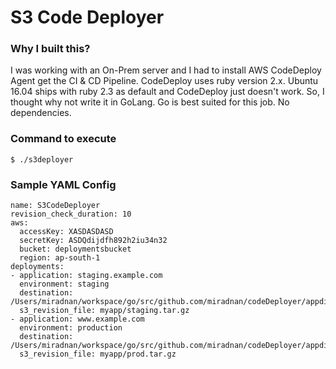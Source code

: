 # S3 Code Deployer

### Why I built this?
I was working with an On-Prem server and I had to install AWS CodeDeploy Agent get the CI & CD Pipeline.
CodeDeploy uses ruby version 2.x. Ubuntu 16.04 ships with ruby 2.3 as default and CodeDeploy just doesn't work.
So, I thought why not write it in GoLang. Go is best suited for this job. No dependencies.

### Command to execute
```
$ ./s3deployer
```

### Sample YAML Config
```
name: S3CodeDeployer
revision_check_duration: 10
aws:
  accessKey: XASDASDASD
  secretKey: ASDQdijdfh892h2iu34n32
  bucket: deploymentsbucket
  region: ap-south-1
deployments:
- application: staging.example.com
  environment: staging
  destination: /Users/miradnan/workspace/go/src/github.com/miradnan/codeDeployer/appdir/staging
  s3_revision_file: myapp/staging.tar.gz
- application: www.example.com
  environment: production
  destination: /Users/miradnan/workspace/go/src/github.com/miradnan/codeDeployer/appdir/production
  s3_revision_file: myapp/prod.tar.gz
```